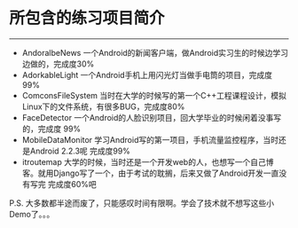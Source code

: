 # 所包含的练习项目简介

------------------------

- AndoralbeNews  一个Android的新闻客户端，做Android实习生的时候边学习边做的，完成度30%
- AdorkableLight  一个Android手机上用闪光灯当做手电筒的项目，完成度99%
- ComconsFileSystem  当时在大学的时候写的第一个C++工程课程设计，模拟Linux下的文件系统，有很多BUG，完成度80%
- FaceDetector  一个Android的人脸识别项目，回大学毕业的时候闲着没事写的，完成度 99%
- MobileDataMonitor  学习Android写的第一项目，手机流量监控程序，当时还是Android 2.2.3呢  完成度99%
- itroutemap  大学的时候，当时还是一个开发web的人，也想写一个自己博客。就用Django写了一个，由于考试的耽搁，后来又做了Android开发一直没有写完   完成度60%吧


P.S. 大多数都半途而废了，只能感叹时间有限啊。学会了技术就不想写这些小Demo了。。。
